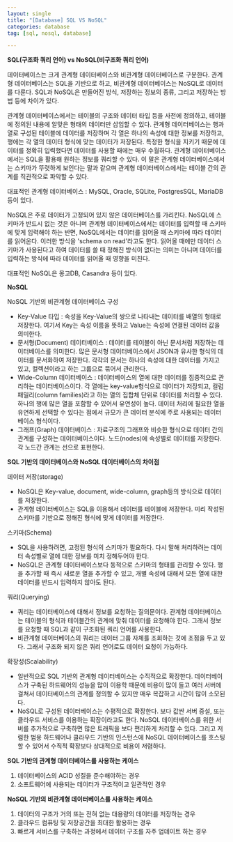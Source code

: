```yaml
---
layout: single
title: "[Database] SQL VS NoSQL"
categories: database
tag: [sql, nosql, database]

---
```


**SQL(구조화 쿼리 언어) vs NoSQL(비구조화 쿼리 언어)**

데이터베이스는 크게 관계형 데이터베이스와 비관계형 데이터베이스로 구분한다. 관계형 데이터베이스는 SQL을 기반으로 하고, 비관계형 데이터베이스는 NoSQL로 데이터를 다룬다. SQL과 NoSQL은 만들어진 방식, 저장하는 정보의 종류, 그리고 저장하는 방법 등에 차이가 있다.

관계형 데이터베이스에서는 테이블의 구조와 데이터 타입 등을 사전에 정의하고, 테이블에 정의된 내용에 알맞은 형태의 데이터만 삽입할 수 있다. 관계형 데이터베이스는 행과 열로 구성된 테이블에 데이터를 저장하며 각 열은 하나의 속성에 대한 정보를 저장하고, 행에는 각 열의 데이터 형식에 맞는 데이터가 저장된다. 특정한 형식을 지키기 때문에 데이터를 정확히 입력했다면 데이터를 사용할 때에는 매우 수월하다. 관계형 데이터베이스에서는 SQL을 활용해 원하는 정보를 쿼리할 수 있다. 이 말은 관계형 데이터베이스에서는 스키마가 뚜렷하게 보인다는 말과 같으며 관계형 데이터베이스에서는 테이블 간의 관계를 직관적으로 파악할 수 있다.

대표적인 관계형 데이터베이스 : MySQL, Oracle, SQLite, PostgresSQL, MariaDB 등이 있다.

NoSQL은 주로 데이터가 고정되어 있지 않은 데이터베이스를 가리킨다. NoSQL에 스키마가 반드시 없는 것은 아니며 관계형 데이터베이스에서는 데이터를 입력할 때 스키마에 맞게 입력해야 하는 반면, NoSQL에서는 데이터를 읽어올 때 스키마에 따라 데이터를 읽어온다. 이러한 방식을 'schema on read'라고도 한다. 읽어올 때에만 데이터 스키마가 사용된다고 하여 데이터를 쓸 때 정해진 방식이 없다는 의미는 아니며 데이터를 입력하는 방식에 따라 데이터를 읽어올 때 영향을 미친다.

대표적인 NoSQL은 몽고DB, Casandra 등이 있다.

**NoSQL**

NoSQL 기반의 비관계형 데이터베이스 구성

- Key-Value 타입 : 속성을 Key-Value의 쌍으로 나타내는 데이터를 배열의 형태로 저장한다. 여기서 Key는 속성 이름을 뜻하고 Value는 속성에 연결된 데이터 값을 의미한다.
- 문서형(Document) 데이터베이스 : 데이터를 테이블이 아닌 문서처럼 저장하는 데이터베이스를 의미한다. 많은 문서형 데이터베이스에서 JSON과 유사한 형식의 데이터를 문서화하여 저장한다. 각각의 문서는 하나의 속성에 대한 데이터를 가지고 있고, 컬렉션이라고 하는 그룹으로 묶어서 관리한다.
- Wide-Column 데이터베이스 : 데이터베이스의 열에 대한 데이터를 집중적으로 관리하는 데이터베이스이다. 각 열에는 key-value형식으로 데이터가 저장되고, 컬럼 패밀리(column families)라고 하는 열의 집합체 단위로 데이터를 처리할 수 있다. 하나의 행에 많은 열을 포함할 수 있어서 유연성이 높다. 데이터 처리에 필요한 열을 유연하게 선택할 수 있다는 점에서 규모가 큰 데이터 분석에 주로 사용되는 데이터베이스 형식이다.
- 그래프(Graph) 데이터베이스 : 자료구조의 그래프와 비슷한 형식으로 데이터 간의 관계를 구성하는 데이터베이스이다. 노드(nodes)에 속성별로 데이터를 저장한다. 각 노드간 관계는 선으로 표현한다.

**SQL 기반의 데이터베이스와 NoSQL 데이터베이스의 차이점**

데이터 저장(storage)

- NoSQL은 Key-value, document, wide-column, graph등의 방식으로 데이터를 저장한다.
- 관계형 데이터베이스는 SQL을 이용해서 데이터를 테이블에 저장한다. 미리 작성된 스키마를 기반으로 정해진 형식에 맞게 데이터를 저장한다.

스키마(Schema)

- SQL을 사용하려면, 고정된 형식의 스키마가 필요하다. 다시 말해 처리하려는 데이터 속성별로 열에 대한 정보를 미치 정해두어야 한다.
- NoSQL은 관계형 데이터베이스보다 동적으로 스키마의 형태를 관리할 수 있다. 행을 추가할 때 즉시 새로운 열을 추가할 수 있고, 개별 속성에 대해서 모든 열에 대한 데이터를 반드시 입력하지 않아도 된다.

쿼리(Querying)

- 쿼리는 데이터베이스에 대해서 정보를 요청하는 질의문이다. 관계형 데이터베이스는 테이블의 형식과 테이블간의 관계에 맞춰 데이터를 요청해야 한다. 그래서 정보를 요청할 때 SQL과 같이 구조화된 쿼리 언어를 사용한다.
- 비관계형 데이터베이스의 쿼리는 데이터 그룹 자체를 조회하는 것에 초점을 두고 있다. 그래서 구조화 되지 않은 쿼리 언어로도 데이터 요청이 가능하다.

확장성(Scalability)

- 일반적으로 SQL 기반의 관계형 데이터베이스는 수직적으로 확장한다. 데이터베이스가 구축된 하드웨어의 성능을 많이 이용학 때문에 비용이 많이 들고 여러 서버에 걸쳐서 데이터베이스의 관계를 정의할 수 있지만 매우 복잡하고 시간이 많이 소모된다.
- NoSQL로 구성된 데이터베이스는 수평적으로 확장한다. 보다 값싼 서버 증설, 또는 클라우드 서비스를 이용하는 확장이라고도 한다. NoSQL 데이터베이스를 위한 서버를 추가적으로 구축하면 많은 트래픽을 보다 편리하게 처리할 수 있다. 그리고 저렴한 범용 하드웨어나 클라우드 기반의 인스턴스에 NoSQL 데이터베이스를 호스팅할 수 있어서 수직적 확장보다 상대적으로 비용이 저렴하다.



**SQL 기반의 관계형 데이터베이스를 사용하는 케이스**

1. 데이터베이스의 ACID 성질을 준수해야하는 경우
2. 소프트웨어에 사용되는 데이터가 구조적이고 일관적인 경우

**NoSQL 기반의 비관계형 데이터베이스를 사용하는 케이스**

1. 데이터의 구조가 거의 또는 전혀 없는 대용량의 데이터를 저장하는 경우
2. 클라우드 컴퓨팅 및 저장공간을 최대한 활용하는 경우
3. 빠르게 서비스를 구축하는 과정에서 데이터 구조를 자주 업데이트 하는 경우
